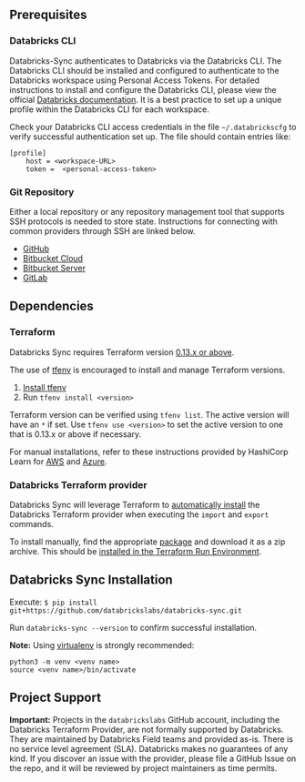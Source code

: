 ## Prerequisites

### Databricks CLI

Databricks-Sync authenticates to Databricks via the Databricks CLI. The Databricks CLI should be installed and configured to authenticate to the Databricks workspace using Personal Access Tokens. For detailed instructions to install and configure the Databricks CLI, please view the official [Databricks documentation](https://docs.databricks.com/dev-tools/cli/index.html#databricks-cli). It is a best practice to set up a unique profile within the Databricks CLI for each workspace.

Check your Databricks CLI access credentials in the file `~/.databrickscfg` to verify successful authentication set up. The file should contain entries like:

```
[profile]
	host = <workspace-URL>
	token =  <personal-access-token>
```

### Git Repository

Either a local repository or any repository management tool that supports SSH protocols is needed to store state. Instructions for connecting with common providers through SSH are linked below.

* [GitHub](https://docs.github.com/en/github/authenticating-to-github/connecting-to-github-with-ssh)
* [Bitbucket Cloud](https://support.atlassian.com/bitbucket-cloud/docs/set-up-an-ssh-key/)
* [Bitbucket Server](https://confluence.atlassian.com/bitbucketserver/enabling-ssh-access-to-git-repositories-in-bitbucket-server-776640358.html)
* [GitLab](https://docs.gitlab.com/ee/ssh/)

## Dependencies

### Terraform

Databricks Sync requires Terraform version [0.13.x or above](https://www.terraform.io/downloads.html).

The use of [tfenv](https://github.com/tfutils/tfenv) is encouraged to install and manage Terraform versions.

1. [Install tfenv](https://github.com/tfutils/tfenv#installation)
2. Run `tfenv install <version>`

Terraform version can be verified using `tfenv list`. The active version will have an `*` if set. Use `tfenv use <version>` to set the active version to one that is 0.13.x or above if necessary.

For manual installations, refer to these instructions provided by HashiCorp Learn for [AWS](https://learn.hashicorp.com/tutorials/terraform/install-cli?in=terraform/aws-get-started#install-terraform) and [Azure](https://learn.hashicorp.com/tutorials/terraform/install-cli?in=terraform/azure-get-started#install-terraform).

### Databricks Terraform provider

Databricks Sync will leverage Terraform to [automatically install](https://www.hashicorp.com/blog/automatic-installation-of-third-party-providers-with-terraform-0-13) the Databricks Terraform provider when executing the `import` and `export` commands.

To install manually, find the appropriate [package](https://github.com/databrickslabs/terraform-provider-databricks/releases) and download it as a zip archive. This should be [installed in the Terraform Run Environment]().

## Databricks Sync Installation

Execute: `$ pip install git+https://github.com/databrickslabs/databricks-sync.git`

Run `databricks-sync --version` to confirm successful installation.

**Note:** Using [virtualenv](https://docs.python.org/3/library/venv.html) is strongly recommended:

```
python3 -m venv <venv name>
source <venv name>/bin/activate
```

## Project Support

**Important:** Projects in the `databrickslabs` GitHub account, including the Databricks Terraform Provider, are not formally supported by Databricks. They are maintained by Databricks Field teams and provided as-is. There is no service level agreement (SLA). Databricks makes no guarantees of any kind. If you discover an issue with the provider, please file a GitHub Issue on the repo, and it will be reviewed by project maintainers as time permits.
